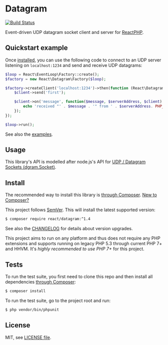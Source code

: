 # Datagram

[![Build Status](https://travis-ci.org/reactphp/datagram.svg?branch=master)](https://travis-ci.org/reactphp/datagram)

Event-driven UDP datagram socket client and server for [ReactPHP](https://reactphp.org).

## Quickstart example

Once [installed](#install), you can use the following code to connect to an UDP server listening on
`localhost:1234` and send and receive UDP datagrams:  

```php
$loop = React\EventLoop\Factory::create();
$factory = new React\Datagram\Factory($loop);

$factory->createClient('localhost:1234')->then(function (React\Datagram\Socket $client) {
    $client->send('first');

    $client->on('message', function($message, $serverAddress, $client) {
        echo 'received "' . $message . '" from ' . $serverAddress. PHP_EOL;
    });
});

$loop->run();
```

See also the [examples](examples).

## Usage

This library's API is modelled after node.js's API for
[UDP / Datagram Sockets (dgram.Socket)](https://nodejs.org/api/dgram.html).

## Install

The recommended way to install this library is [through Composer](https://getcomposer.org).
[New to Composer?](https://getcomposer.org/doc/00-intro.md)

This project follows [SemVer](http://semver.org/).
This will install the latest supported version:

```bash
$ composer require react/datagram:^1.4
```

See also the [CHANGELOG](CHANGELOG.md) for details about version upgrades.

This project aims to run on any platform and thus does not require any PHP
extensions and supports running on legacy PHP 5.3 through current PHP 7+ and
HHVM.
It's *highly recommended to use PHP 7+* for this project.

## Tests

To run the test suite, you first need to clone this repo and then install all
dependencies [through Composer](https://getcomposer.org):

```bash
$ composer install
```

To run the test suite, go to the project root and run:

```bash
$ php vendor/bin/phpunit
```

## License

MIT, see [LICENSE file](LICENSE).
